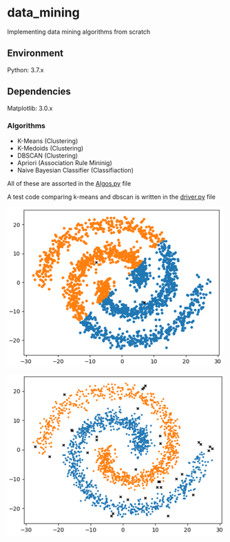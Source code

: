# data_mining
Implementing data mining algorithms from scratch

## Environment
Python: 3.7.x

## Dependencies
Matplotlib: 3.0.x

### Algorithms
* K-Means (Clustering)
* K-Medoids (Clustering)
* DBSCAN (Clustering)
* Apriori (Association Rule Mininig)
* Naive Bayesian Classifier (Classifiaction)

All of these are assorted in the [Algos.py](https://github.com/beedu18/data_mining/blob/master/Algos.py) file

A test code comparing k-means and dbscan is written in the [driver.py](https://github.com/beedu18/data_mining/blob/master/driver.py) file

![text1][img1]

[img1]: ./kmeans.PNG "K-Means tends to form spherical clusters"

![text2][img2]

[img2]: ./dbscan.PNG "DBSCAN forms clusters based on density of the region"
